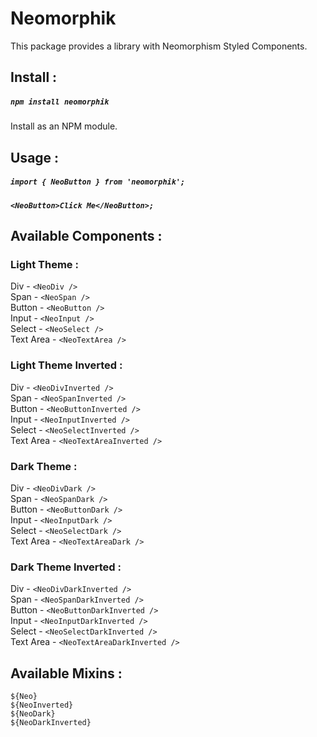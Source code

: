 # Neomorphik

This package provides a library with Neomorphism Styled Components.


## Install :

##### `npm install neomorphik`

Install as an NPM module.


## Usage :

##### `import { NeoButton } from 'neomorphik';`

##### `<NeoButton>Click Me</NeoButton>;`


## Available Components :

### Light Theme :

Div - `<NeoDiv />`  
Span - `<NeoSpan />`  
Button - `<NeoButton />`  
Input - `<NeoInput />`  
Select - `<NeoSelect />`  
Text Area - `<NeoTextArea />`  

### Light Theme Inverted :

Div - `<NeoDivInverted />`  
Span - `<NeoSpanInverted />`  
Button - `<NeoButtonInverted />`  
Input - `<NeoInputInverted />`  
Select - `<NeoSelectInverted />`  
Text Area - `<NeoTextAreaInverted />`  

### Dark Theme :

Div - `<NeoDivDark />`  
Span - `<NeoSpanDark />`  
Button - `<NeoButtonDark />`  
Input - `<NeoInputDark />`  
Select - `<NeoSelectDark />`  
Text Area - `<NeoTextAreaDark />`  

### Dark Theme Inverted :

Div - `<NeoDivDarkInverted />`  
Span - `<NeoSpanDarkInverted />`  
Button - `<NeoButtonDarkInverted />`  
Input - `<NeoInputDarkInverted />`  
Select - `<NeoSelectDarkInverted />`  
Text Area - `<NeoTextAreaDarkInverted />`  


## Available Mixins :

`${Neo}`  
`${NeoInverted}`  
`${NeoDark}`  
`${NeoDarkInverted}`
